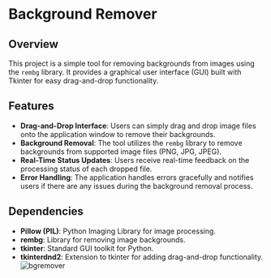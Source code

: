 # Background Remover

## Overview

This project is a simple tool for removing backgrounds from images using the `rembg` library. It provides a graphical user interface (GUI) built with Tkinter for easy drag-and-drop functionality.

## Features

- **Drag-and-Drop Interface**: Users can simply drag and drop image files onto the application window to remove their backgrounds.
- **Background Removal**: The tool utilizes the `rembg` library to remove backgrounds from supported image files (PNG, JPG, JPEG).
- **Real-Time Status Updates**: Users receive real-time feedback on the processing status of each dropped file.
- **Error Handling**: The application handles errors gracefully and notifies users if there are any issues during the background removal process.

## Dependencies

- **Pillow (PIL)**: Python Imaging Library for image processing.
- **rembg**: Library for removing image backgrounds.
- **tkinter**: Standard GUI toolkit for Python.
- **tkinterdnd2**: Extension to tkinter for adding drag-and-drop functionality.
![bgremover](https://github.com/volkosanya/backgroundremover/assets/144706340/11e76668-e7f7-461e-aa5f-931ed30d9787)
